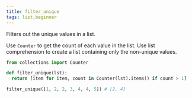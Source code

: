 ```yaml
---
title: filter_unique
tags: list,beginner
---
```


Filters out the unique values in a list.

Use `Counter` to get the count of each value in the list.
Use list comprehension to create a list containing only the non-unique values.

```py
from collections import Counter

def filter_unique(lst):
  return [item for item, count in Counter(lst).items() if count > 1]
```

```py
filter_unique([1, 2, 2, 3, 4, 4, 5]) # [2, 4]
```
